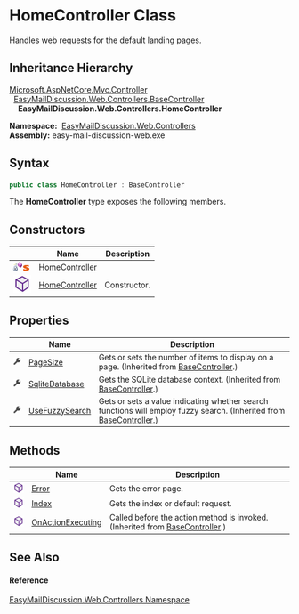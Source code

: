 HomeController Class
====================
Handles web requests for the default landing pages.


Inheritance Hierarchy
---------------------
[Microsoft.AspNetCore.Mvc.Controller][1]  
  [EasyMailDiscussion.Web.Controllers.BaseController][2]  
    **EasyMailDiscussion.Web.Controllers.HomeController**  

  **Namespace:**  [EasyMailDiscussion.Web.Controllers][3]  
  **Assembly:** easy-mail-discussion-web.exe

Syntax
------

```csharp
public class HomeController : BaseController
```

The **HomeController** type exposes the following members.


Constructors
------------

|                                   | Name                | Description  |
| --------------------------------- | ------------------- | ------------ |
| ![Private method]![Static member] | [HomeController][4] |              |
| ![Public method]                  | [HomeController][5] | Constructor. |


Properties
----------

|                    | Name                | Description                                                                                                              |
| ------------------ | ------------------- | ------------------------------------------------------------------------------------------------------------------------ |
| ![Public property] | [PageSize][6]       | Gets or sets the number of items to display on a page. (Inherited from [BaseController][2].)                             |
| ![Public property] | [SqliteDatabase][7] | Gets the SQLite database context. (Inherited from [BaseController][2].)                                                  |
| ![Public property] | [UseFuzzySearch][8] | Gets or sets a value indicating whether search functions will employ fuzzy search. (Inherited from [BaseController][2].) |


Methods
-------

|                  | Name                    | Description                                                                       |
| ---------------- | ----------------------- | --------------------------------------------------------------------------------- |
| ![Public method] | [Error][9]              | Gets the error page.                                                              |
| ![Public method] | [Index][10]             | Gets the index or default request.                                                |
| ![Public method] | [OnActionExecuting][11] | Called before the action method is invoked. (Inherited from [BaseController][2].) |


See Also
--------

#### Reference
[EasyMailDiscussion.Web.Controllers Namespace][3]  

[1]: https://docs.microsoft.com/dotnet/api/microsoft.aspnetcore.mvc.controller
[2]: ../BaseController/README.md
[3]: ../README.md
[4]: _cctor.md
[5]: _ctor.md
[6]: ../BaseController/PageSize.md
[7]: ../BaseController/SqliteDatabase.md
[8]: ../BaseController/UseFuzzySearch.md
[9]: Error.md
[10]: Index.md
[11]: ../BaseController/OnActionExecuting.md
[Private method]: ../../icons/privmethod.gif "Private method"
[Static member]: ../../icons/static.gif "Static member"
[Public method]: ../../icons/pubmethod.svg "Public method"
[Public property]: ../../icons/pubproperty.svg "Public property"